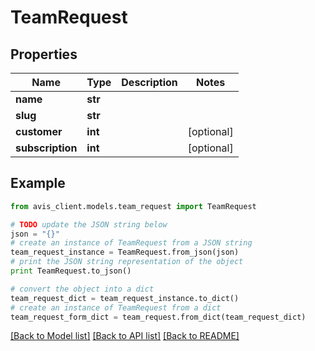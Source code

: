 # TeamRequest


## Properties

Name | Type | Description | Notes
------------ | ------------- | ------------- | -------------
**name** | **str** |  |
**slug** | **str** |  |
**customer** | **int** |  | [optional]
**subscription** | **int** |  | [optional]

## Example

```python
from avis_client.models.team_request import TeamRequest

# TODO update the JSON string below
json = "{}"
# create an instance of TeamRequest from a JSON string
team_request_instance = TeamRequest.from_json(json)
# print the JSON string representation of the object
print TeamRequest.to_json()

# convert the object into a dict
team_request_dict = team_request_instance.to_dict()
# create an instance of TeamRequest from a dict
team_request_form_dict = team_request.from_dict(team_request_dict)
```
[[Back to Model list]](../README.md#documentation-for-models) [[Back to API list]](../README.md#documentation-for-api-endpoints) [[Back to README]](../README.md)
